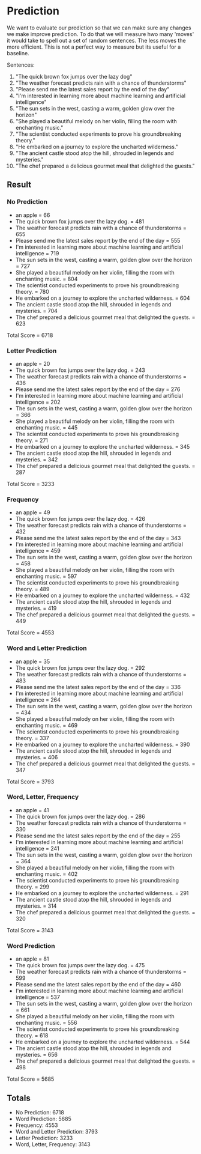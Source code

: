 # Prediction

We want to evaluate our prediction so that we can make sure any changes we make improve prediction. To do that we will measure hwo many 'moves' it would take to spell out a set of random sentences. The less moves the more efficient. This is not a perfect way to measure but its useful for a baseline.

Sentences:

1. "The quick brown fox jumps over the lazy dog"
2. "The weather forecast predicts rain with a chance of thunderstorms"
3. "Please send me the latest sales report by the end of the day"
4. "I'm interested in learning more about machine learning and artificial intelligence"
5. "The sun sets in the west, casting a warm, golden glow over the horizon"
6. "She played a beautiful melody on her violin, filling the room with enchanting music."
7. "The scientist conducted experiments to prove his groundbreaking theory."
8. "He embarked on a journey to explore the uncharted wilderness."
9. "The ancient castle stood atop the hill, shrouded in legends and mysteries."
10. "The chef prepared a delicious gourmet meal that delighted the guests."

## Result

### No Prediction

- an apple = 66
- The quick brown fox jumps over the lazy dog. = 481
- The weather forecast predicts rain with a chance of thunderstorms = 655
- Please send me the latest sales report by the end of the day = 555
- I'm interested in learning more about machine learning and artificial intelligence = 719
- The sun sets in the west, casting a warm, golden glow over the horizon = 727
- She played a beautiful melody on her violin, filling the room with enchanting music. = 804
- The scientist conducted experiments to prove his groundbreaking theory. = 780
- He embarked on a journey to explore the uncharted wilderness. = 604
- The ancient castle stood atop the hill, shrouded in legends and mysteries. = 704
- The chef prepared a delicious gourmet meal that delighted the guests. = 623

Total Score = 6718

### Letter Prediction

- an apple = 20
- The quick brown fox jumps over the lazy dog. = 243
- The weather forecast predicts rain with a chance of thunderstorms = 436
- Please send me the latest sales report by the end of the day = 276
- I'm interested in learning more about machine learning and artificial intelligence = 202
- The sun sets in the west, casting a warm, golden glow over the horizon = 366
- She played a beautiful melody on her violin, filling the room with enchanting music. = 445
- The scientist conducted experiments to prove his groundbreaking theory. = 271
- He embarked on a journey to explore the uncharted wilderness. = 345
- The ancient castle stood atop the hill, shrouded in legends and mysteries. = 342
- The chef prepared a delicious gourmet meal that delighted the guests. = 287

Total Score = 3233

### Frequency

- an apple = 49
- The quick brown fox jumps over the lazy dog. = 426
- The weather forecast predicts rain with a chance of thunderstorms = 432
- Please send me the latest sales report by the end of the day = 343
- I'm interested in learning more about machine learning and artificial intelligence = 459
- The sun sets in the west, casting a warm, golden glow over the horizon = 458
- She played a beautiful melody on her violin, filling the room with enchanting music. = 597
- The scientist conducted experiments to prove his groundbreaking theory. = 489
- He embarked on a journey to explore the uncharted wilderness. = 432
- The ancient castle stood atop the hill, shrouded in legends and mysteries. = 419
- The chef prepared a delicious gourmet meal that delighted the guests. = 449

Total Score = 4553

### Word and Letter Prediction

- an apple = 35
- The quick brown fox jumps over the lazy dog. = 292
- The weather forecast predicts rain with a chance of thunderstorms = 483
- Please send me the latest sales report by the end of the day = 336
- I'm interested in learning more about machine learning and artificial intelligence = 264
- The sun sets in the west, casting a warm, golden glow over the horizon = 434
- She played a beautiful melody on her violin, filling the room with enchanting music. = 469
- The scientist conducted experiments to prove his groundbreaking theory. = 337
- He embarked on a journey to explore the uncharted wilderness. = 390
- The ancient castle stood atop the hill, shrouded in legends and mysteries. = 406
- The chef prepared a delicious gourmet meal that delighted the guests. = 347

Total Score = 3793

### Word, Letter, Frequency

- an apple = 41
- The quick brown fox jumps over the lazy dog. = 286
- The weather forecast predicts rain with a chance of thunderstorms = 330
- Please send me the latest sales report by the end of the day = 255
- I'm interested in learning more about machine learning and artificial intelligence = 241
- The sun sets in the west, casting a warm, golden glow over the horizon = 364
- She played a beautiful melody on her violin, filling the room with enchanting music. = 402
- The scientist conducted experiments to prove his groundbreaking theory. = 299
- He embarked on a journey to explore the uncharted wilderness. = 291
- The ancient castle stood atop the hill, shrouded in legends and mysteries. = 314
- The chef prepared a delicious gourmet meal that delighted the guests. = 320

Total Score = 3143

### Word Prediction

- an apple = 81
- The quick brown fox jumps over the lazy dog. = 475
- The weather forecast predicts rain with a chance of thunderstorms = 599
- Please send me the latest sales report by the end of the day = 460
- I'm interested in learning more about machine learning and artificial intelligence = 537
- The sun sets in the west, casting a warm, golden glow over the horizon = 661
- She played a beautiful melody on her violin, filling the room with enchanting music. = 556
- The scientist conducted experiments to prove his groundbreaking theory. = 618
- He embarked on a journey to explore the uncharted wilderness. = 544
- The ancient castle stood atop the hill, shrouded in legends and mysteries. = 656
- The chef prepared a delicious gourmet meal that delighted the guests. = 498

Total Score = 5685

## Totals

- No Prediction: 6718
- Word Prediction: 5685
- Frequency: 4553
- Word and Letter Prediction: 3793
- Letter Prediction: 3233
- Word, Letter, Frequency: 3143

